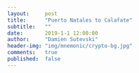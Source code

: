 ```yaml
---
layout:     post
title:      "Puerto Natales to Calafate"
subtitle:   ""
date:       2019-1-1 12:00:00
author:     "Damien Sutevski"
header-img: "img/mnemonic/crypto-bg.jpg"
comments:   true
published:  false
---
```


